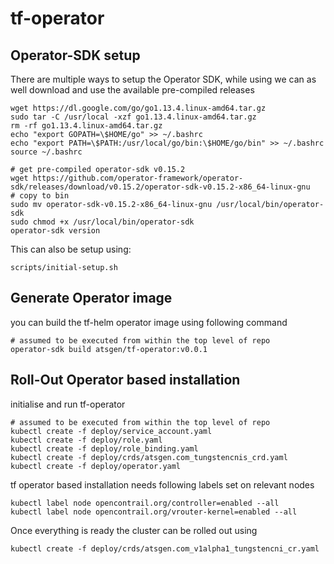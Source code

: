 # tf-operator
## Operator-SDK setup
There are multiple ways to setup the Operator SDK, while using we can as well download and use the available pre-compiled releases
```
wget https://dl.google.com/go/go1.13.4.linux-amd64.tar.gz
sudo tar -C /usr/local -xzf go1.13.4.linux-amd64.tar.gz
rm -rf go1.13.4.linux-amd64.tar.gz
echo "export GOPATH=\$HOME/go" >> ~/.bashrc
echo "export PATH=\$PATH:/usr/local/go/bin:\$HOME/go/bin" >> ~/.bashrc
source ~/.bashrc

# get pre-compiled operator-sdk v0.15.2
wget https://github.com/operator-framework/operator-sdk/releases/download/v0.15.2/operator-sdk-v0.15.2-x86_64-linux-gnu
# copy to bin
sudo mv operator-sdk-v0.15.2-x86_64-linux-gnu /usr/local/bin/operator-sdk
sudo chmod +x /usr/local/bin/operator-sdk
operator-sdk version
```

This can also be setup using:
```
scripts/initial-setup.sh
```

## Generate Operator image
you can build the tf-helm operator image using following command
```
# assumed to be executed from within the top level of repo
operator-sdk build atsgen/tf-operator:v0.0.1
```

## Roll-Out Operator based installation
initialise and run tf-operator
```
# assumed to be executed from within the top level of repo
kubectl create -f deploy/service_account.yaml
kubectl create -f deploy/role.yaml
kubectl create -f deploy/role_binding.yaml
kubectl create -f deploy/crds/atsgen.com_tungstencnis_crd.yaml
kubectl create -f deploy/operator.yaml
```

tf operator based installation needs following labels set on relevant nodes
```
kubectl label node opencontrail.org/controller=enabled --all
kubectl label node opencontrail.org/vrouter-kernel=enabled --all
```

Once everything is ready the cluster can be rolled out using
```
kubectl create -f deploy/crds/atsgen.com_v1alpha1_tungstencni_cr.yaml
```

